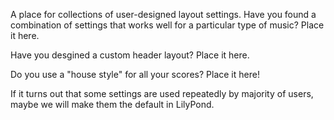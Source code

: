 A place for collections of user-designed layout settings.
Have you found a combination of settings that works well
for a particular type of music?  Place it here.

Have you desgined a custom header layout?  Place it here.

Do you use a "house style" for all your scores?  Place it
here!

If it turns out that some settings are used repeatedly by
majority of users, maybe we will make them the default in
LilyPond.

